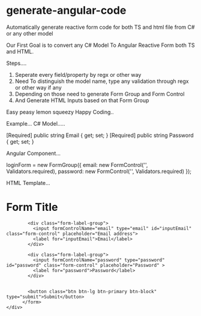 # generate-angular-code
Automatically generate reactive form code for both TS and html file from C# or any other model

Our First Goal is to convert any C# Model To Angular Reactive Form both TS and HTML.

Steps....

1. Seperate  every field/property by regx or other way
2. Need To distinguish the model name, type any validation through regx or other way if any
3. Depending on those need to generate Form Group and Form Control
4. And Generate HTML Inputs based on that Form Group

Easy peasy lemon squeezy
Happy Coding..

Example...
C# Model.....

 [Required]
 public string Email { get; set; }
 [Required]
 public string Password { get; set; }

Angular Component...

 loginForm = new FormGroup({
    email: new FormControl('', Validators.required),
    password: new FormControl('', Validators.required)
  });

HTML Template...

 <div class="d-flex justify-content-center mt-5">
    <div class="col-3">
        <form [formGroup]="loginForm"  class="form-signin">
            <div class="text-center mb-4">
              <h1 class="h3 mb-3 font-weight-normal">Form Title</h1>
            </div>
          
            <div class="form-label-group">
              <input formControlName="email" type="email" id="inputEmail" class="form-control" placeholder="Email address">
              <label for="inputEmail">Email</label>
            </div>
          
            <div class="form-label-group">
              <input formControlName="password" type="password" id="password" class="form-control" placeholder="Password" >
              <label for="password">Password</label>
            </div>
          
        
            <button class="btn btn-lg btn-primary btn-block" type="submit">Submit</button>
          </form>
    </div>
</div>
